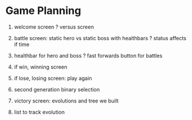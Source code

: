 # Game Planning

1. welcome screen
? versus screen

2. battle screen: static hero vs static boss with healthbars
? status affects if time

3. healthbar for hero and boss
? fast forwards button for battles

4. if win, winning screen

5. if lose, losing screen: play again

6. second generation binary selection

7. victory screen: evolutions and tree we built

8. list to track evolution

